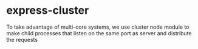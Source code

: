 # express-cluster
To take advantage of multi-core systems, we use cluster node module to  make child processes that listen on the same port as server and distribute the requests
